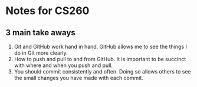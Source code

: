 # Notes for CS260

## 3 main take aways
1. Git and GitHub work hand in hand. GitHub allows me to see the things I do in Git more clearly.
2. How to push and pull to and from GitHub. It is important to be succinct with where and when you push and pull.
3. You should commit consistently and often. Doing so allows others to see the small changes you have made with each commit.
   
